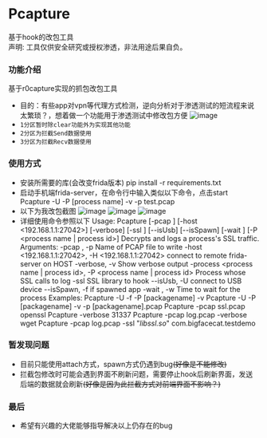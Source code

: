# Pcapture
基于hook的改包工具
<br>
声明: 工具仅供安全研究或授权渗透，非法用途后果自负。<br>

### 功能介绍
基于r0capture实现的抓包改包工具
* 目的：有些app对vpn等代理方式检测，逆向分析对于渗透测试的短流程来说太繁琐？，想着做一个功能用于渗透测试中修改包方便
![image](https://user-images.githubusercontent.com/121593186/211701402-7e050365-ba7f-4ab4-9d85-a23cd1231acf.png)
* `1分区暂时除clear功能外为实现其他功能`
* `2分区为拦截Send数据使用`
* `3分区为拦截Recv数据使用`

### 使用方式
* 安装所需要的库(会改变frida版本)
    pip install -r requirements.txt
* 启动手机端frida-server，在命令行中输入类似以下命令，点击start
    Pcapture -U -P [process name]  -v -p test.pcap 
* 以下为我改包截图
![image](https://user-images.githubusercontent.com/121593186/211702658-3e737e3d-fc89-4821-a269-0d2f180cdc02.png)
![image](https://user-images.githubusercontent.com/121593186/211705182-b603e918-09e6-4ab5-b19e-5989ce28b698.png)
![image](https://user-images.githubusercontent.com/121593186/211705361-8ddee28d-6434-4177-949f-67f85982f0d1.png)
* 详细使用命令参照以下
Usage: Pcapture [-pcap <path>] [-host <192.168.1.1:27042>] [-verbose] [-ssl <lib>] [--isUsb] [--isSpawn] [-wait <seconds>] [-P <process name | process id>]
Decrypts and logs a process's SSL traffic.
Arguments:
-pcap <path>, -p <path>
Name of PCAP file to write
-host <192.168.1.1:27042>, -H <192.168.1.1:27042>
connect to remote frida-server on HOST
-verbose, -v          Show verbose output
-process <process name | process id>, -P <process name | process id>
Process whose SSL calls to log
-ssl <lib>            SSL library to hook
--isUsb, -U           connect to USB device
--isSpawn, -f         if spawned app
-wait <seconds>, -w <seconds>
Time to wait for the process
Examples:
Pcapture -U -f -P [packagename] -v
Pcapture -U -P [packagename] -v -p [packagename].pcap
Pcapture -pcap ssl.pcap openssl
Pcapture -verbose 31337
Pcapture -pcap log.pcap -verbose wget
Pcapture -pcap log.pcap -ssl "*libssl.so*" com.bigfacecat.testdemo

### 暂发现问题
* 目前只能使用attach方式，spawn方式仍遇到bug~~(好像是不能修改)~~
* 拦截包修改时可能会遇到界面不刷新问题，需要停止hook后刷新界面，发送后端的数据就会刷新~~(好像是因为此拦截方式对前端界面不影响？)~~

### 最后
* 希望有兴趣的大佬能够指导解决以上仍存在的bug

